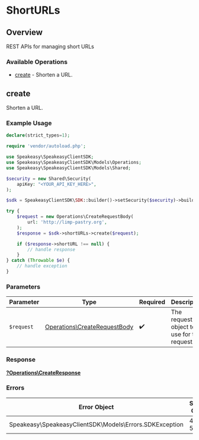 # ShortURLs

## Overview

REST APIs for managing short URLs

### Available Operations

* [create](#create) - Shorten a URL.

## create

Shorten a URL.

### Example Usage

```php
declare(strict_types=1);

require 'vendor/autoload.php';

use Speakeasy\SpeakeasyClientSDK;
use Speakeasy\SpeakeasyClientSDK\Models\Operations;
use Speakeasy\SpeakeasyClientSDK\Models\Shared;

$security = new Shared\Security(
    apiKey: "<YOUR_API_KEY_HERE>",
);

$sdk = SpeakeasyClientSDK\SDK::builder()->setSecurity($security)->build();

try {
    $request = new Operations\CreateRequestBody(
        url: 'http://limp-pastry.org',
    );
    $response = $sdk->shortURLs->create($request);

    if ($response->shortURL !== null) {
        // handle response
    }
} catch (Throwable $e) {
    // handle exception
}
```

### Parameters

| Parameter                                                                    | Type                                                                         | Required                                                                     | Description                                                                  |
| ---------------------------------------------------------------------------- | ---------------------------------------------------------------------------- | ---------------------------------------------------------------------------- | ---------------------------------------------------------------------------- |
| `$request`                                                                   | [Operations\CreateRequestBody](../../Models/Operations/CreateRequestBody.md) | :heavy_check_mark:                                                           | The request object to use for the request.                                   |

### Response

**[?Operations\CreateResponse](../../Models/Operations/CreateResponse.md)**

### Errors

| Error Object                                            | Status Code                                             | Content Type                                            |
| ------------------------------------------------------- | ------------------------------------------------------- | ------------------------------------------------------- |
| Speakeasy\SpeakeasyClientSDK\Models\Errors.SDKException | 4xx-5xx                                                 | */*                                                     |
